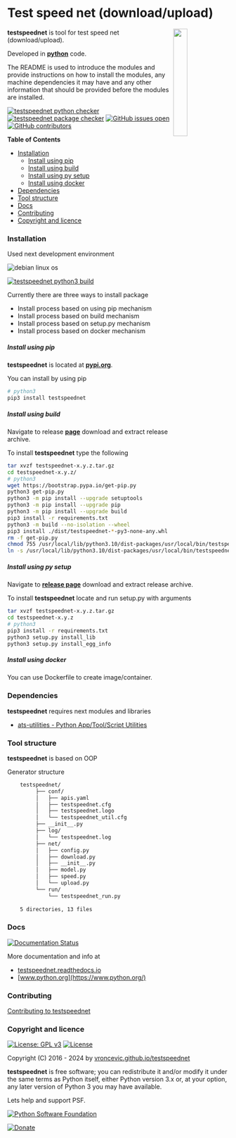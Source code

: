 # Test speed net (download/upload)

<img align="right" src="https://github.com/vroncevic/testspeednet/blob/master/docs/speedtest_logo.png" width="25%">

**testspeednet** is tool for test speed net (download/upload).

Developed in **[python](https://www.python.org/)** code.

The README is used to introduce the modules and provide instructions on
how to install the modules, any machine dependencies it may have and any
other information that should be provided before the modules are installed.

[![testspeednet python checker](https://github.com/vroncevic/testspeednet/actions/workflows/testspeednet_python_checker.yml/badge.svg)](https://github.com/vroncevic/testspeednet/actions/workflows/testspeednet_python_checker.yml) [![testspeednet package checker](https://github.com/vroncevic/testspeednet/actions/workflows/testspeednet_package_checker.yml/badge.svg)](https://github.com/vroncevic/testspeednet/actions/workflows/testspeednet_package.yml) [![GitHub issues open](https://img.shields.io/github/issues/vroncevic/testspeednet.svg)](https://github.com/vroncevic/testspeednet/issues) [![GitHub contributors](https://img.shields.io/github/contributors/vroncevic/testspeednet.svg)](https://github.com/vroncevic/testspeednet/graphs/contributors)

<!-- START doctoc generated TOC please keep comment here to allow auto update -->
<!-- DON'T EDIT THIS SECTION, INSTEAD RE-RUN doctoc TO UPDATE -->
**Table of Contents**

- [Installation](#installation)
    - [Install using pip](#install-using-pip)
    - [Install using build](#install-using-build)
    - [Install using py setup](#install-using-py-setup)
    - [Install using docker](#install-using-docker)
- [Dependencies](#dependencies)
- [Tool structure](#tool-structure)
- [Docs](#docs)
- [Contributing](#contributing)
- [Copyright and licence](#copyright-and-licence)

<!-- END doctoc generated TOC please keep comment here to allow auto update -->

### Installation

Used next development environment

![debian linux os](https://raw.githubusercontent.com/vroncevic/testspeednet/dev/docs/debtux.png)

[![testspeednet python3 build](https://github.com/vroncevic/testspeednet/actions/workflows/testspeednet_python3_build.yml/badge.svg)](https://github.com/vroncevic/testspeednet/actions/workflows/testspeednet_python3_build.yml)

Currently there are three ways to install package
* Install process based on using pip mechanism
* Install process based on build mechanism
* Install process based on setup.py mechanism
* Install process based on docker mechanism

##### Install using pip

**testspeednet** is located at **[pypi.org](https://pypi.org/project/testspeednet/)**.

You can install by using pip

```bash
# python3
pip3 install testspeednet
```

##### Install using build

Navigate to release **[page](https://github.com/vroncevic/testspeednet/releases/)** download and extract release archive.

To install **testspeednet** type the following

```bash
tar xvzf testspeednet-x.y.z.tar.gz
cd testspeednet-x.y.z/
# python3
wget https://bootstrap.pypa.io/get-pip.py
python3 get-pip.py 
python3 -m pip install --upgrade setuptools
python3 -m pip install --upgrade pip
python3 -m pip install --upgrade build
pip3 install -r requirements.txt
python3 -m build --no-isolation --wheel
pip3 install ./dist/testspeednet-*-py3-none-any.whl
rm -f get-pip.py
chmod 755 /usr/local/lib/python3.10/dist-packages/usr/local/bin/testspeednet_run.py
ln -s /usr/local/lib/python3.10/dist-packages/usr/local/bin/testspeednet_run.py /usr/local/bin/testspeednet_run.py
```

##### Install using py setup

Navigate to **[release page](https://github.com/vroncevic/testspeednet/releases)** download and extract release archive.

To install **testspeednet** locate and run setup.py with arguments

```bash
tar xvzf testspeednet-x.y.z.tar.gz
cd testspeednet-x.y.z
# python3
pip3 install -r requirements.txt
python3 setup.py install_lib
python3 setup.py install_egg_info
```

##### Install using docker

You can use Dockerfile to create image/container.

### Dependencies

**testspeednet** requires next modules and libraries

* [ats-utilities - Python App/Tool/Script Utilities](https://pypi.org/project/ats-utilities/)

### Tool structure

**testspeednet** is based on OOP

Generator structure

```bash
    testspeednet/
         ├── conf/
         │   ├── apis.yaml
         │   ├── testspeednet.cfg
         │   ├── testspeednet.logo
         │   └── testspeednet_util.cfg
         ├── __init__.py
         ├── log/
         │   └── testspeednet.log
         ├── net/
         │   ├── config.py
         │   ├── download.py
         │   ├── __init__.py
         │   ├── model.py
         │   ├── speed.py
         │   └── upload.py
         └── run/
             └── testspeednet_run.py
    
    5 directories, 13 files
```

### Docs

[![Documentation Status](https://readthedocs.org/projects/testspeednet/badge/?version=latest)](https://testspeednet.readthedocs.io/en/latest/?badge=latest)

More documentation and info at

* [testspeednet.readthedocs.io](https://testspeednet.readthedocs.io)
* [www.python.org](https://www.python.org/)

### Contributing

[Contributing to testspeednet](CONTRIBUTING.md)

### Copyright and licence

[![License: GPL v3](https://img.shields.io/badge/License-GPLv3-blue.svg)](https://www.gnu.org/licenses/gpl-3.0) [![License](https://img.shields.io/badge/License-Apache%202.0-blue.svg)](https://opensource.org/licenses/Apache-2.0)

Copyright (C) 2016 - 2024 by [vroncevic.github.io/testspeednet](https://vroncevic.github.io/testspeednet)

**testspeednet** is free software; you can redistribute it and/or modify
it under the same terms as Python itself, either Python version 3.x or,
at your option, any later version of Python 3 you may have available.

Lets help and support PSF.

[![Python Software Foundation](https://raw.githubusercontent.com/vroncevic/testspeednet/dev/docs/psf-logo-alpha.png)](https://www.python.org/psf/)

[![Donate](https://www.paypalobjects.com/en_US/i/btn/btn_donateCC_LG.gif)](https://www.python.org/psf/donations/)
